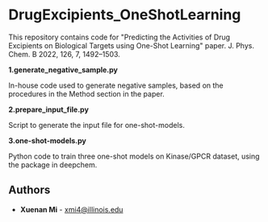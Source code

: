 # DrugExcipients_OneShotLearning
This repository contains code for "Predicting the Activities of Drug Excipients on Biological Targets using One-Shot Learning" paper. J. Phys. Chem. B 2022, 126, 7, 1492–1503.

**1.generate_negative_sample.py**  

In-house code used to generate negative samples, based on the procedures in the Method section in the paper.  


**2.prepare_input_file.py**  

Script to generate the input file for one-shot-models.


**3.one-shot-models.py**  

Python code to train three one-shot models on Kinase/GPCR dataset, using the package in deepchem.

## Authors

- **Xuenan Mi** - [xmi4@illinois.edu](mailto:xmi4@illinois.edu)
